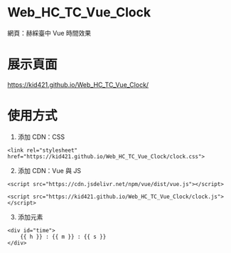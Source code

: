 # Web_HC_TC_Vue_Clock
網頁：赫綵臺中 Vue 時間效果

# 展示頁面
https://kid421.github.io/Web_HC_TC_Vue_Clock/

# 使用方式

1. 添加 CDN：CSS

```
<link rel="stylesheet" href="https://kid421.github.io/Web_HC_TC_Vue_Clock/clock.css">
```

2. 添加 CDN：Vue 與 JS

```
<script src="https://cdn.jsdelivr.net/npm/vue/dist/vue.js"></script>

<script src="https://kid421.github.io/Web_HC_TC_Vue_Clock/clock.js"></script>
```

3. 添加元素

```
<div id="time">
    {{ h }} : {{ m }} : {{ s }}
</div>
```


